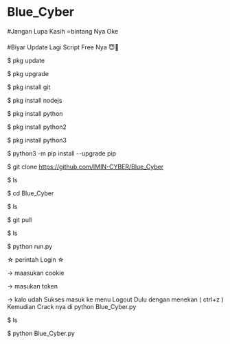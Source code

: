 # Blue_Cyber
#Jangan Lupa Kasih ⭐bintang Nya Oke

#Biyar Update Lagi Script Free Nya 😇🙏

$ pkg update

$ pkg upgrade

$ pkg install git

$ pkg install nodejs

$ pkg install python

$ pkg install python2

$ pkg install python3

$ python3 -m pip install --upgrade pip

$ git clone https://github.com/IMIN-CYBER/Blue_Cyber

$ ls

$ cd Blue_Cyber

$ ls

$ git pull

$ ls

$ python run.py

☆ perintah Login ☆

-> maasukan cookie

-> masukan token

-> kalo udah Sukses masuk ke menu Logout Dulu dengan menekan ( ctrl+z )
Kemudian Crack nya di python Blue_Cyber.py

$ ls

$ python Blue_Cyber.py
